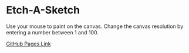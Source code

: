 # Etch-A-Sketch

Use your mouse to paint on the canvas. Change the canvas resolution by entering a number between 1 and 100.

[GitHub Pages Link](https://r-langdon.github.io/Etch-A-Sketch/)
